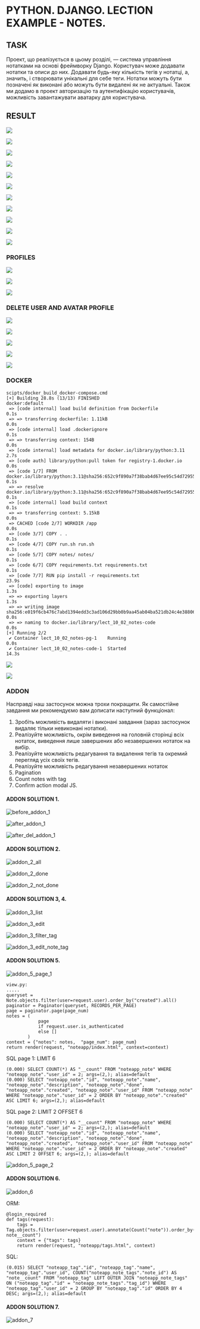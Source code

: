# PYTHON. DJANGO. LECTION EXAMPLE - NOTES.

## TASK
Проект, що реалізується в цьому розділі, — система управління нотатками на основі фреймворку Django. Користувач може додавати нотатки та описи до них. Додавати будь-яку кількість тегів у нотатці, а, значить, і створювати унікальні для себе теги. Нотатки можуть бути позначені як виконані або можуть бути видалені як не актуальні. Також ми додамо в проект авторизацію та аутентифікацію користувачів, можливість завантажувати аватарку для користувача.

## RESULT

![](doc/signup_01.png)

![](doc/login_01.png)

![](doc/index_01.png)

![](doc/tag_01.png)

![](doc/tag_02.png)

![](doc/note_01.png)

![](doc/index_02.png)

![](doc/note_02.png)

![](doc/detail_01.png)

![](doc/index_03.png)

![](doc/detail_02.png)

### PROFILES

![](doc/profile_01.png)

![](doc/profile_02.png)

![](doc/profile_03.png)

### DELETE USER AND AVATAR PROFILE

![](doc/delete_user.png)

![](doc/delete_user_form.png)

![](doc/profile_avatar_t9.png)

![](doc/user_was_deleted.png)

![](doc/profile_avatar_t9-deleted.png)





### DOCKER

```
scipts/docker_build_docker-compose.cmd
[+] Building 28.8s (13/13) FINISHED                                                                                  docker:default
 => [code internal] load build definition from Dockerfile                                                                      0.1s
 => => transferring dockerfile: 1.11kB                                                                                         0.0s 
 => [code internal] load .dockerignore                                                                                         0.1s 
 => => transferring context: 154B                                                                                              0.0s 
 => [code internal] load metadata for docker.io/library/python:3.11                                                            2.7s 
 => [code auth] library/python:pull token for registry-1.docker.io                                                             0.0s
 => [code 1/7] FROM docker.io/library/python:3.11@sha256:652c9f890a7f38bab4d67ee95c54d72955792623122cfea0a87aa74d927e41ae      0.1s
 => => resolve docker.io/library/python:3.11@sha256:652c9f890a7f38bab4d67ee95c54d72955792623122cfea0a87aa74d927e41ae           0.1s 
 => [code internal] load build context                                                                                         0.1s
 => => transferring context: 5.15kB                                                                                            0.0s
 => CACHED [code 2/7] WORKDIR /app                                                                                             0.0s
 => [code 3/7] COPY . .                                                                                                        0.1s
 => [code 4/7] COPY run.sh run.sh                                                                                              0.1s
 => [code 5/7] COPY notes/ notes/                                                                                              0.1s
 => [code 6/7] COPY requirements.txt requirements.txt                                                                          0.1s
 => [code 7/7] RUN pip install -r requirements.txt                                                                            23.9s
 => [code] exporting to image                                                                                                  1.3s
 => => exporting layers                                                                                                        1.3s
 => => writing image sha256:e019f6cb476c7abd1394edd3c3ad106d29bb0b9aa45ab04ba521db24c4e38806                                   0.0s
 => => naming to docker.io/library/lect_10_02_notes-code                                                                       0.0s
[+] Running 2/2
 ✔ Container lect_10_02_notes-pg-1    Running                                                                                  0.0s
 ✔ Container lect_10_02_notes-code-1  Started                                                                                 14.3s
 ```

![](doc/docker_01.png)


![](doc/docker_02.png)



### ADDON

Насправді наш застосунок можна трохи покращити. Як самостійне завдання ми рекомендуємо вам дописати наступний функціонал:

1. Зробіть можливість видаляти і виконані завдання (зараз застосунок видаляє тільки невиконані нотатки).
2. Реалізуйте можливість, окрім виведення на головній сторінці всіх нотаток, виведення лише завершених або незавершених нотаток на вибір.
3. Реалізуйте можливість редагування та видалення тегів та окремий перегляд усіх своїх тегів.
4. Реалізуйте можливість редагування незавершених нотаток
5. Pagination
6. Count notes with tag
7. Confirm action modal JS.


#### ADDON SOLUTION 1.

 ![before_addon_1](doc/addon_1_before.png)

 ![after_addon_1](doc/addon_1_after.png)

 ![after_del_addon_1](doc/addon_1_after_del.png)


#### ADDON SOLUTION 2.

![addon_2_all](doc/addon_2_all.png)

![addon_2_done](doc/addon_2_done.png)

![addon_2_not_done](doc/addon_2_not_done.png)

#### ADDON SOLUTION 3, 4.

![addon_3_list](doc/addon_3_list.png)

![addon_3_edit](doc/addon_3_edit.png)

![addon_3_filter_tag](doc/addon_3_filter_tag.png)

![addon_3_edit_note_tag](doc/addon_3_edit_note_tag.png)


#### ADDON SOLUTION 5.
![addon_5_page_1](doc/addon_5_pagination.png)

```
view.py:
.....
queryset = Note.objects.filter(user=request.user).order_by("created").all()
paginator = Paginator(queryset, RECORDS_PER_PAGE)
page = paginator.page(page_num)
notes = (
            page
            if request.user.is_authenticated
            else []
        )
context = {"notes": notes,  "page_num": page_num}
return render(request, "noteapp/index.html", context=context)
```

SQL page 1: LIMIT 6
```
(0.000) SELECT COUNT(*) AS "__count" FROM "noteapp_note" WHERE "noteapp_note"."user_id" = 2; args=(2,); alias=default
(0.000) SELECT "noteapp_note"."id", "noteapp_note"."name", "noteapp_note"."description", "noteapp_note"."done", "noteapp_note"."created", "noteapp_note"."user_id" FROM "noteapp_note" WHERE "noteapp_note"."user_id" = 2 ORDER BY "noteapp_note"."created" ASC LIMIT 6; args=(2,); alias=default
```

SQL page 2: LIMIT 2 OFFSET 6
```
(0.000) SELECT COUNT(*) AS "__count" FROM "noteapp_note" WHERE "noteapp_note"."user_id" = 2; args=(2,); alias=default
(0.000) SELECT "noteapp_note"."id", "noteapp_note"."name", "noteapp_note"."description", "noteapp_note"."done", "noteapp_note"."created", "noteapp_note"."user_id" FROM "noteapp_note" WHERE "noteapp_note"."user_id" = 2 ORDER BY "noteapp_note"."created" ASC LIMIT 2 OFFSET 6; args=(2,); alias=default
```
![addon_5_page_2](doc/addon_5_pagination_2.png)


#### ADDON SOLUTION 6.
![addon_6](doc/addon_6_count_tag_in_notes.png)

ORM:
```
@login_required
def tags(request):
    tags = Tag.objects.filter(user=request.user).annotate(Count("note")).order_by("-note__count")
    context = {"tags": tags}
    return render(request, "noteapp/tags.html", context)
```


SQL:
```
(0.015) SELECT "noteapp_tag"."id", "noteapp_tag"."name", "noteapp_tag"."user_id", COUNT("noteapp_note_tags"."note_id") AS "note__count" FROM "noteapp_tag" LEFT OUTER JOIN "noteapp_note_tags" ON ("noteapp_tag"."id" = "noteapp_note_tags"."tag_id") WHERE "noteapp_tag"."user_id" = 2 GROUP BY "noteapp_tag"."id" ORDER BY 4 DESC; args=(2,); alias=default

```

#### ADDON SOLUTION 7.
![addon_7](doc/addon_7_confirm.png)

